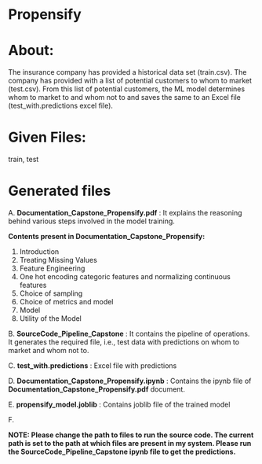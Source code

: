# Propensify
# About:
The insurance company has provided a historical data set (train.csv). 
The company has provided with a list of potential customers to whom to market (test.csv). 
From this list of potential customers, the ML model determines whom to market to and whom not to and saves the same to an Excel file (test_with.predictions excel file).

# Given Files:
train,
test

# Generated files
A. **Documentation_Capstone_Propensify.pdf** : It explains the reasoning behind various steps involved in the model training. 

**Contents present in Documentation_Capstone_Propensify:**

1.  Introduction
2.  Treating Missing Values
3.  Feature Engineering
4.  One hot encoding categoric features and normalizing continuous
features
5.  Choice of sampling
6.  Choice of metrics and model
7.  Model
8.  Utility of the Model

B. **SourceCode_Pipeline_Capstone** : It contains the pipeline of operations. It generates the required file, i.e., test data with predictions on whom to market and whom not to.

C. **test_with.predictions** : Excel file with predictions

D. **Documentation_Capstone_Propensify.ipynb** : Contains the ipynb file of **Documentation_Capstone_Propensify.pdf** document.

E. **propensify_model.joblib** : Contains joblib file of the trained model

F. 

**NOTE: Please change the path to files to run the source code. The current path is set to the path at which files are present in my system.
          Please run the **SourceCode_Pipeline_Capstone** ipynb file to get the predictions.**


 

